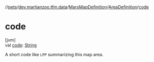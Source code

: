 //[pets](../../../../index.md)/[dev.martianzoo.tfm.data](../../index.md)/[MarsMapDefinition](../index.md)/[AreaDefinition](index.md)/[code](code.md)

# code

[jvm]\
val [code](code.md): [String](https://kotlinlang.org/api/latest/jvm/stdlib/kotlin/-string/index.html)

A short code like `LPP` summarizing this map area.
